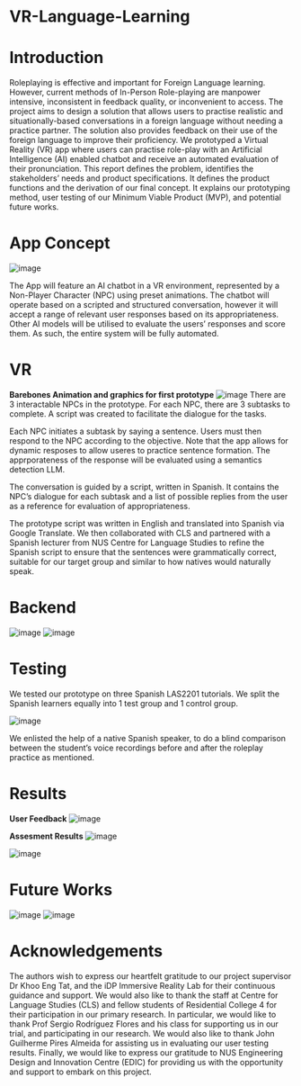 # VR-Language-Learning

# Introduction
Roleplaying is effective and important for Foreign Language learning. However, current methods of
In-Person Role-playing are manpower intensive, inconsistent in feedback quality, or inconvenient to
access.
The project aims to design a solution that allows users to practise realistic and situationally-based
conversations in a foreign language without needing a practice partner. The solution also provides
feedback on their use of the foreign language to improve their proficiency.
We prototyped a Virtual Reality (VR) app where users can practise role-play with an Artificial
Intelligence (AI) enabled chatbot and receive an automated evaluation of their pronunciation.
This report defines the problem, identifies the stakeholders’ needs and product specifications. It defines
the product functions and the derivation of our final concept. It explains our prototyping method, user
testing of our Minimum Viable Product (MVP), and potential future works.

# App Concept
![image](https://github.com/josiah-chua/VR-Language-Learning/assets/81459293/b0f53f73-f940-45f1-b00b-42381a1621fb)

The App will feature an AI chatbot in a VR environment, represented by a Non-Player Character
(NPC) using preset animations. The chatbot will operate based on a scripted and structured conversation,
however it will accept a range of relevant user responses based on its appropriateness. Other AI models
will be utilised to evaluate the users’ responses and score them. As such, the entire system will be fully
automated.

# VR
**Barebones Animation and graphics for first prototype**
![image](https://github.com/josiah-chua/VR-Language-Learning/assets/81459293/c0010664-d26a-4fcb-b250-fd466164a0d7)
There are 3 interactable NPCs in the prototype. For each NPC, there are 3 subtasks to complete. A script was created to facilitate the dialogue for the tasks.
 
Each NPC initiates a subtask by saying a sentence. Users must then respond to the NPC according to the objective. Note that the app allows for dynamic resposes to allow useres to practice sentence formation. The apprporateness of the response will be evaluated using a semantics detection LLM. 

The conversation is guided by a script, written in Spanish. It contains the NPC’s dialogue for each subtask and a list of possible replies from the user as a reference for evaluation of appropriateness.

The prototype script was written in English and translated into Spanish via Google Translate. We then collaborated with CLS and partnered with a Spanish lecturer from NUS Centre for Language Studies to refine the Spanish script to ensure that the sentences were grammatically correct, suitable for our target group and similar to how natives would naturally speak.


# Backend
![image](https://github.com/josiah-chua/VR-Language-Learning/assets/81459293/62aea433-7eea-4afd-abfd-7dc47d41cfc5)
![image](https://github.com/josiah-chua/VR-Language-Learning/assets/81459293/9cc10992-8578-4c0a-a282-f02e21728ee3)

# Testing
We tested our prototype on three Spanish LAS2201 tutorials. We split the Spanish learners equally into 1 test group and 1 control group. 

![image](https://github.com/josiah-chua/VR-Language-Learning/assets/81459293/253273da-1055-4acd-a09b-995739723192)

We enlisted the help of a native Spanish speaker, to do a blind comparison between the student’s voice recordings before and after the roleplay practice as mentioned.

# Results
**User Feedback**
![image](https://github.com/josiah-chua/VR-Language-Learning/assets/81459293/adb86b71-d4ec-4bee-af48-8b21e2742f3c)

**Assesment Results**
![image](https://github.com/josiah-chua/VR-Language-Learning/assets/81459293/9475ad7f-0325-4a27-bd3d-10ba9b54ed5e)

![image](https://github.com/josiah-chua/VR-Language-Learning/assets/81459293/8382024c-c39f-417b-b7f1-f24dfcf6c0d1)

# Future Works
![image](https://github.com/josiah-chua/VR-Language-Learning/assets/81459293/3dc4bca6-2124-48be-83b5-980b9e881b28)
![image](https://github.com/josiah-chua/VR-Language-Learning/assets/81459293/f2f7dd5e-620d-4e20-bd33-04e6afce2557)

# Acknowledgements
The authors wish to express our heartfelt gratitude to our project supervisor Dr Khoo Eng Tat, and the iDP Immersive Reality Lab for their continuous guidance and support.
We would also like to thank the staff at Centre for Language Studies (CLS) and fellow students of Residential College 4 for their participation in our primary research.
In particular, we would like to thank Prof Sergio Rodríguez Flores and his class for supporting us in our trial, and participating in our research. We would also like to thank John Guilherme Pires Almeida for assisting us in evaluating our user testing results. 
Finally, we would like to express our gratitude to NUS Engineering Design and Innovation Centre (EDIC) for providing us with the opportunity and support to embark on this project.




